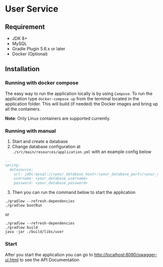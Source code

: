 # User Service
## Requirement
- JDK 8+
- MySQL
- Gradle Plugin 5.6.x or later
- Docker (Optional)

## Installation
### Running with docker compose
The easy way to run the application locally is by using `Compose`. To run the application type `docker-compose up` from the terminal located in the application folder. This will build (if needed) the Docker images and bring up all the containers.

**Note**: Only Linux containers are supported currently.

### Running with manual
1. Start and create a database
2. Change database configuration at `./src/main/resources/application.yml` with an example config below
```yaml
...
spring:
  datasource:
    url: jdbc:mysql://<your_database_host>:<your_database_port>/<your_database_name>?useUnicode=yes&characterEncoding=UTF-8&useSSL=false&serverTimezone=UTC
    username: <your_database_username>
    password: <your_database_password>
```
3. Then you can run the command below to start the application
```
./gradlew --refresh-dependencies
./gradlew bootRun
```
or
```
./gradlew --refresh-dependencies
./gradlew build
java -jar ./build/libs/user
```

### Start
After you start the application you can go to [http://localhost:8080/swagger-ui.html](http://localhost:8080/swagger-ui.html) to see the API Documentation
